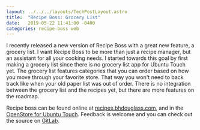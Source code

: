 ```yaml
---
layout: ../../../layouts/TechPostLayout.astro
title:  "Recipe Boss: Grocery List"
date:   2019-05-22 11:41:00 -0400
categories: recipe-boss web
---
```


I recently released a new version of Recipe Boss with a great new feature, a
grocery list. I want Recipe Boss to be more than just a recipe manager, but an
assistant for all your cooking needs. I started towards this goal by first
making a grocery list since there is no grocery list app for Ubuntu Touch yet.
The grocery list features categories that you can order based on how you move
through your favorite store. That way you won't need to back track like when your
old paper list was out of order. There is no integration between the grocery list
and the recipes yet, but there are more features on the roadmap.

Recipe boss can be found online at [recipes.bhdouglass.com](https://recipes.bhdouglass.com),
and in the [OpenStore for Ubuntu Touch](https://open-store.io/app/recipe-boss.bhdouglass).
Feedback is welcome and you can check out the source on [GitLab](https://gitlab.com/bhdouglass/recipe-boss).
